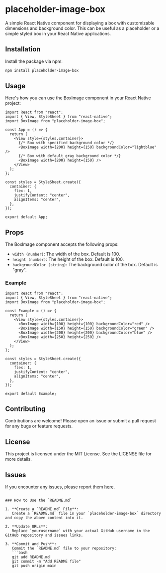 # placeholder-image-box

A simple React Native component for displaying a box with customizable dimensions and background color. This can be useful as a placeholder or a simple styled box in your React Native applications.

## Installation

Install the package via npm:

```bash
npm install placeholder-image-box
```

## Usage

Here's how you can use the BoxImage component in your React Native project:

```
import React from "react";
import { View, StyleSheet } from "react-native";
import BoxImage from "placeholder-image-box";

const App = () => {
  return (
    <View style={styles.container}>
      {/* Box with specified background color */}
      <BoxImage width={200} height={150} backgroundColor="lightblue" />
      {/* Box with default gray background color */}
      <BoxImage width={200} height={150} />
    </View>
  );
};

const styles = StyleSheet.create({
  container: {
    flex: 1,
    justifyContent: "center",
    alignItems: "center",
  },
});

export default App;
```
## Props

The BoxImage component accepts the following props:

- `width (number)`: The width of the box. Default is 100.
- `height (number)`: The height of the box. Default is 100.
- `backgroundColor (string)`: The background color of the box. Default is "gray".

### Example

```
import React from "react";
import { View, StyleSheet } from "react-native";
import BoxImage from "placeholder-image-box";

const Example = () => {
  return (
    <View style={styles.container}>
      <BoxImage width={100} height={100} backgroundColor="red" />
      <BoxImage width={150} height={150} backgroundColor="green" />
      <BoxImage width={200} height={200} backgroundColor="blue" />
      <BoxImage width={250} height={250} />
    </View>
  );
};

const styles = StyleSheet.create({
  container: {
    flex: 1,
    justifyContent: "center",
    alignItems: "center",
  },
});

export default Example;
```

## Contributing

Contributions are welcome! Please open an issue or submit a pull request for any bugs or feature requests.

## License

This project is licensed under the MIT License. See the LICENSE file for more details.

## Issues
If you encounter any issues, please report them [here](https://github.com/ashan-medigodella/placeholder-image-box/issues).

```

### How to Use the `README.md`

1. **Create a `README.md` File**:
   Create a `README.md` file in your `placeholder-image-box` directory and copy the above content into it.

2. **Update URLs**:
   Replace `yourusername` with your actual GitHub username in the GitHub repository and issues links.

3. **Commit and Push**:
   Commit the `README.md` file to your repository:
   ```bash
   git add README.md
   git commit -m "Add README file"
   git push origin main
```
